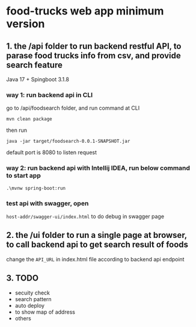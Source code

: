 

# food-trucks web app minimum version


## 1. the /api folder to run backend restful API, to parase food trucks info from csv, and provide search feature
Java 17 + Spingboot 3.1.8

### way 1: run backend api in CLI
go to /api/foodsearch folder, and run command at CLI

```mvn clean package```

then run

```java -jar target/foodsearch-0.0.1-SNAPSHOT.jar ```

default port is 8080 to listen request

### way 2: run backend api with Intellij IDEA, run below command to start app
```.\mvnw spring-boot:run```

### test api with swagger, open 

```host-addr/swagger-ui/index.html```  to do debug in swagger page


## 2. the /ui folder to run a single page at browser, to call backend api to get search result of foods
change the ```API_URL``` in index.html file according to backend api endpoint 


## 3. TODO
- secuity check
- search pattern
- auto deploy
- to show map of address
- others
